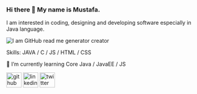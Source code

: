 ### Hi there 👋 My name is Mustafa.

I am interested in coding, designing and developing software especially in Java language. 

![I am GitHub read me generator creator](https://arturssmirnovs.github.io/github-profile-readme-generator/images/banner.png)

Skills: JAVA / C / JS / HTML / CSS

🌱 I’m currently learning Core Java / JavaEE / JS 

[<img src='https://cdn.jsdelivr.net/npm/simple-icons@3.0.1/icons/github.svg' alt='github' height='40'>](https://github.com/eemustafasahin)  [<img src='https://cdn.jsdelivr.net/npm/simple-icons@3.0.1/icons/linkedin.svg' alt='linkedin' height='40'>](https://www.linkedin.com/in/eemustafasahin/)  [<img src='https://cdn.jsdelivr.net/npm/simple-icons@3.0.1/icons/twitter.svg' alt='twitter' height='40'>](https://twitter.com/mustafashn14)  
